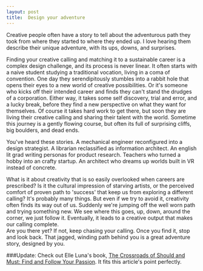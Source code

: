 ```yaml
---
layout: post
title:  Design your adventure
---
```


Creative people often have a story to tell about the adventurous path they took from where they started to where they ended up. I love hearing them describe their unique adventure, with its ups, downs, and surprises. 

Finding your creative calling and matching it to a sustainable career is a complex design challenge, and its process is never linear. It often starts with a naive student studying a traditional vocation, living in a coma of convention. One day they serendipitously stumbles into a rabbit hole that opens their eyes to a new world of creative possibilities. Or it's someone who kicks off their intended career and finds they can't stand the drudges of a corporation. Either way, it takes some self discovery, trial and error, and a lucky break, before they find a new perspective on what they want for themselves. Of course it takes hard work to get there, but soon they are living their creative calling and sharing their talent with the world. Sometime this journey is a gently flowing course, but often its full of surprising cliffs, big boulders, and dead ends.

You've heard these stories. A mechanical engineer reconfigured into a design strategist. A librarian reclassified as information architect. An english lit grad writing personas for product research. Teachers who turned a hobby into an crafty startup. An architect who dreams up worlds built in VR instead of concrete. 

What is it about creativity that is so easily overlooked when careers are prescribed? Is it the cultural impression of starving artists, or the perceived comfort of proven path to 'success' that keep us from exploring a different calling? It's probably many things. But even if we try to avoid it, creativity often finds its way out of us. Suddenly we're jumping off the well worn path and trying something new. We see where this goes, up, down, around the corner, we just follow it. Eventually, it leads to a creative output that makes our calling complete.  
Are you there yet? If not, keep chasing your calling. Once you find it, stop and look back. That jagged, winding path behind you is a great adventure story, designed by you.

###Update: 
Check out Elle Luna's book, [The Crossroads of Should and Must: Find and Follow Your Passion](http://smile.amazon.com/Crossroads-Should-Must-Follow-Passion/dp/0761184880/ref=sr_1_1?s=digital-text&ie=UTF8&qid=1454826106&sr=8-1&keywords=choose+must). It fits this article's point perfectly.